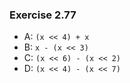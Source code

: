 ### Exercise 2.77
- A: `(x << 4) + x`
- B: `x - (x << 3)`
- C: `(x << 6) - (x << 2)`
- D: `(x << 4) - (x << 7)`
